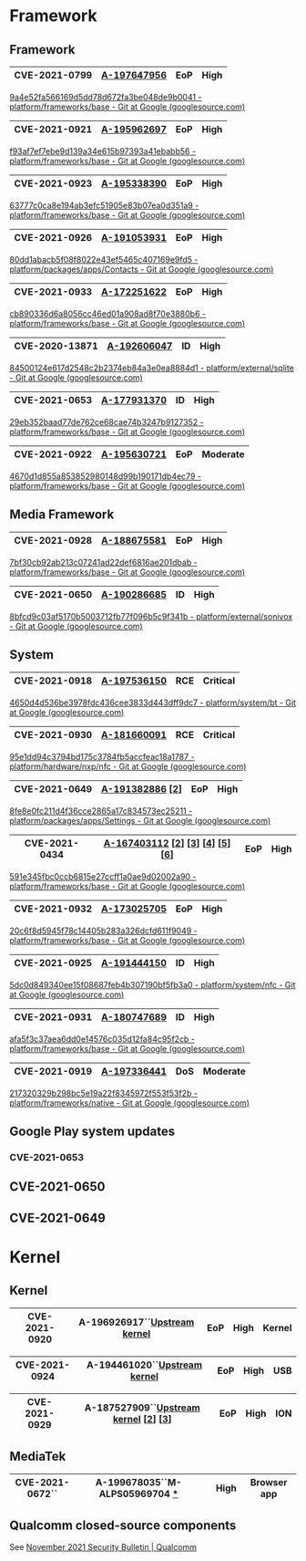 # Framework

## Framework

| CVE-2021-0799 | [A-197647956](https://android.googlesource.com/platform/frameworks/base/+/9a4e52fa566169d5dd78d672fa3be048de9b0041) | EoP | High |
| ------------- | ---------------------------------------------------------------------------------------------------------------- | --- | ---- |

[9a4e52fa566169d5dd78d672fa3be048de9b0041 - platform/frameworks/base - Git at Google (googlesource.com)](https://android.googlesource.com/platform/frameworks/base/+/9a4e52fa566169d5dd78d672fa3be048de9b0041)

| CVE-2021-0921 | [A-195962697](https://android.googlesource.com/platform/frameworks/base/+/f93af7ef7ebe9d139a34e615b97393a41ebabb56) | EoP | High |
| ------------- | ---------------------------------------------------------------------------------------------------------------- | --- | ---- |

[f93af7ef7ebe9d139a34e615b97393a41ebabb56 - platform/frameworks/base - Git at Google (googlesource.com)](https://android.googlesource.com/platform/frameworks/base/+/f93af7ef7ebe9d139a34e615b97393a41ebabb56)

| CVE-2021-0923 | [A-195338390](https://android.googlesource.com/platform/frameworks/base/+/63777c0ca8e194ab3efc51905e83b07ea0d351a9) | EoP | High |
| ------------- | ---------------------------------------------------------------------------------------------------------------- | --- | ---- |

[63777c0ca8e194ab3efc51905e83b07ea0d351a9 - platform/frameworks/base - Git at Google (googlesource.com)](https://android.googlesource.com/platform/frameworks/base/+/63777c0ca8e194ab3efc51905e83b07ea0d351a9)

| CVE-2021-0926 | [A-191053931](https://android.googlesource.com/platform/packages/apps/Contacts/+/80dd1abacb5f08f8022e43ef5465c407169e9fd5) | EoP | High |
| ------------- | ----------------------------------------------------------------------------------------------------------------------- | --- | ---- |

[80dd1abacb5f08f8022e43ef5465c407169e9fd5 - platform/packages/apps/Contacts - Git at Google (googlesource.com)](https://android.googlesource.com/platform/packages/apps/Contacts/+/80dd1abacb5f08f8022e43ef5465c407169e9fd5)

| CVE-2021-0933 | [A-172251622](https://android.googlesource.com/platform/frameworks/base/+/cb890336d6a8056cc46ed01a908ad8f70e3880b6) | EoP | High |
| ------------- | ---------------------------------------------------------------------------------------------------------------- | --- | ---- |

[cb890336d6a8056cc46ed01a908ad8f70e3880b6 - platform/frameworks/base - Git at Google (googlesource.com)](https://android.googlesource.com/platform/frameworks/base/+/cb890336d6a8056cc46ed01a908ad8f70e3880b6)

| CVE-2020-13871 | [A-192606047](https://android.googlesource.com/platform/external/sqlite/+/84500124e617d2548c2b2374eb84a3e0ea8884d1) | ID | High |
| -------------- | ---------------------------------------------------------------------------------------------------------------- | -- | ---- |

[84500124e617d2548c2b2374eb84a3e0ea8884d1 - platform/external/sqlite - Git at Google (googlesource.com)](https://android.googlesource.com/platform/external/sqlite/+/84500124e617d2548c2b2374eb84a3e0ea8884d1)

| CVE-2021-0653 | [A-177931370](https://android.googlesource.com/platform/frameworks/base/+/29eb352baad77de762ce68cae74b3247b9127352) | ID | High |
| ------------- | ---------------------------------------------------------------------------------------------------------------- | -- | ---- |

[29eb352baad77de762ce68cae74b3247b9127352 - platform/frameworks/base - Git at Google (googlesource.com)](https://android.googlesource.com/platform/frameworks/base/+/29eb352baad77de762ce68cae74b3247b9127352)

| CVE-2021-0922 | [A-195630721](https://android.googlesource.com/platform/frameworks/base/+/4670d1d855a853852980148d99b190171db4ec79) | EoP | Moderate |
| ------------- | ---------------------------------------------------------------------------------------------------------------- | --- | -------- |

[4670d1d855a853852980148d99b190171db4ec79 - platform/frameworks/base - Git at Google (googlesource.com)](https://android.googlesource.com/platform/frameworks/base/+/4670d1d855a853852980148d99b190171db4ec79)

## Media Framework


| CVE-2021-0928 | [A-188675581](https://android.googlesource.com/platform/frameworks/base/+/7bf30cb92ab213c07241ad22def6816ae201dbab) | EoP | High |
| ------------- | ---------------------------------------------------------------------------------------------------------------- | --- | ---- |

[7bf30cb92ab213c07241ad22def6816ae201dbab - platform/frameworks/base - Git at Google (googlesource.com)](https://android.googlesource.com/platform/frameworks/base/+/7bf30cb92ab213c07241ad22def6816ae201dbab)

| CVE-2021-0650 | [A-190286685](https://android.googlesource.com/platform/external/sonivox/+/8bfcd9c03af5170b5003712fb77f096b5c9f341b) | ID | High |
| ------------- | ----------------------------------------------------------------------------------------------------------------- | -- | ---- |

[8bfcd9c03af5170b5003712fb77f096b5c9f341b - platform/external/sonivox - Git at Google (googlesource.com)](https://android.googlesource.com/platform/external/sonivox/+/8bfcd9c03af5170b5003712fb77f096b5c9f341b)

## System


| CVE-2021-0918 | [A-197536150](https://android.googlesource.com/platform/system/bt/+/4650d4d536be3978fdc436cee3833d443dff9dc7) | RCE | Critical |
| ------------- | ---------------------------------------------------------------------------------------------------------- | --- | -------- |

[4650d4d536be3978fdc436cee3833d443dff9dc7 - platform/system/bt - Git at Google (googlesource.com)](https://android.googlesource.com/platform/system/bt/+/4650d4d536be3978fdc436cee3833d443dff9dc7)

| CVE-2021-0930 | [A-181660091](https://android.googlesource.com/platform/hardware/nxp/nfc/+/95e1dd94c3794bd175c3784fb5accfeac18a1787) | RCE | Critical |
| ------------- | ----------------------------------------------------------------------------------------------------------------- | --- | -------- |

[95e1dd94c3794bd175c3784fb5accfeac18a1787 - platform/hardware/nxp/nfc - Git at Google (googlesource.com)](https://android.googlesource.com/platform/hardware/nxp/nfc/+/95e1dd94c3794bd175c3784fb5accfeac18a1787)

| CVE-2021-0649 | [A-191382886](https://android.googlesource.com/platform/frameworks/base/+/591e345fbc0ccb6815e27ccff1a0ae9d02002a90) [[2](https://android.googlesource.com/platform/packages/modules/Connectivity/+/a9ef5a9252761c73959cfb16a838d3c61fee77f3)] | EoP | High |
| ------------- | --------------------------------------------------------------------------------------------------------------------------------------------------------------------------------------------------------------------------------------- | --- | ---- |

[8fe8e0fc211d4f36cce2865a17c834573ec25211 - platform/packages/apps/Settings - Git at Google (googlesource.com)](https://android.googlesource.com/platform/packages/apps/Settings/+/8fe8e0fc211d4f36cce2865a17c834573ec25211)

| CVE-2021-0434 | [A-167403112](https://android.googlesource.com/platform/packages/apps/Settings/+/8fe8e0fc211d4f36cce2865a17c834573ec25211) [[2](https://android.googlesource.com/platform/packages/apps/Settings/+/65e3c68e6fbfb1d6762718a190416a2bff36962c)] [[3](https://android.googlesource.com/platform/packages/apps/Settings/+/fa504b8e01405fa529670b6ac6112d0241c2ff86)] [[4](https://android.googlesource.com/platform/packages/apps/Settings/+/a5046f219a545246f244f0dc003eefdeb1dfeb93)] [[5](https://android.googlesource.com/platform/packages/apps/Settings/+/80d8b03d027f3dffb85958f849be3b5316791107)] [[6](https://android.googlesource.com/platform/packages/apps/Settings/+/10e459921953825d34e70cc4da846aac703d913c)] | EoP | High |
| ------------- | ------------------------------------------------------------------------------------------------------------------------------------------------------------------------------------------------------------------------------------------------------------------------------------------------------------------------------------------------------------------------------------------------------------------------------------------------------------------------------------------------------------------------------------------------------------------------------------------------------------------------------------------------------------------------------------------------------- | --- | ---- |

[591e345fbc0ccb6815e27ccff1a0ae9d02002a90 - platform/frameworks/base - Git at Google (googlesource.com)](https://android.googlesource.com/platform/frameworks/base/+/591e345fbc0ccb6815e27ccff1a0ae9d02002a90)

| CVE-2021-0932 | [A-173025705](https://android.googlesource.com/platform/frameworks/base/+/20c6f8d5945f78c14405b283a326dcfd611f9049) | EoP | High |
| ------------- | ---------------------------------------------------------------------------------------------------------------- | --- | ---- |

[20c6f8d5945f78c14405b283a326dcfd611f9049 - platform/frameworks/base - Git at Google (googlesource.com)](https://android.googlesource.com/platform/frameworks/base/+/20c6f8d5945f78c14405b283a326dcfd611f9049)

| CVE-2021-0925 | [A-191444150](https://android.googlesource.com/platform/system/nfc/+/5dc0d849340ee15f08687feb4b307190bf5fb3a0) | ID | High |
| ------------- | ----------------------------------------------------------------------------------------------------------- | -- | ---- |

[5dc0d849340ee15f08687feb4b307190bf5fb3a0 - platform/system/nfc - Git at Google (googlesource.com)](https://android.googlesource.com/platform/system/nfc/+/5dc0d849340ee15f08687feb4b307190bf5fb3a0)

| CVE-2021-0931 | [A-180747689](https://android.googlesource.com/platform/frameworks/base/+/afa5f3c37aea6dd0e14576c035d12fa84c95f2cb) | ID | High |
| ------------- | ---------------------------------------------------------------------------------------------------------------- | -- | ---- |

[afa5f3c37aea6dd0e14576c035d12fa84c95f2cb - platform/frameworks/base - Git at Google (googlesource.com)](https://android.googlesource.com/platform/frameworks/base/+/afa5f3c37aea6dd0e14576c035d12fa84c95f2cb)

| CVE-2021-0919 | [A-197336441](https://android.googlesource.com/platform/frameworks/native/+/217320329b298bc5e19a22f8345972f553f53f2b) | DoS | Moderate |
| ------------- | ------------------------------------------------------------------------------------------------------------------ | --- | -------- |

[217320329b298bc5e19a22f8345972f553f53f2b - platform/frameworks/native - Git at Google (googlesource.com)](https://android.googlesource.com/platform/frameworks/native/+/217320329b298bc5e19a22f8345972f553f53f2b)

## Google Play system updates

### CVE-2021-0653

## CVE-2021-0650

## CVE-2021-0649

# Kernel

## Kernel


| CVE-2021-0920 | A-196926917``[Upstream kernel](https://android.googlesource.com/kernel/common/+/cbcf01128d0a92e131bd09f1688fe032480b65ca) | EoP | High | Kernel |
| ------------- | ----------------------------------------------------------------------------------------------------------------------------- | --- | ---- | ------ |


| CVE-2021-0924 | A-194461020``[Upstream kernel](https://android.googlesource.com/kernel/common/+/df1995aede8e5b13a5ba4d36b48ed88d5bb84497) | EoP | High | USB |
| ------------- | ----------------------------------------------------------------------------------------------------------------------------- | --- | ---- | --- |


| CVE-2021-0929 | A-187527909``[Upstream kernel](https://android-review.googlesource.com/c/kernel/common/+/1785470) [[2](https://android-review.googlesource.com/c/kernel/common/+/1785469)] [[3](https://android-review.googlesource.com/c/kernel/common/+/1780045)] | EoP | High | ION |
| ------------- | ------------------------------------------------------------------------------------------------------------------------------------------------------------------------------------------------------------------------------------------------- | --- | ---- | --- |

## MediaTek


| CVE-2021-0672`` | A-199678035``M-ALPS05969704 [*](https://source.android.com/security/bulletin/2021-11-01#asterisk) |  | High | Browser app |
| ---------------------- | ----------------------------------------------------------------------------------------------------- | - | ---- | ----------- |

## Qualcomm closed-source components

See [November 2021 Security Bulletin | Qualcomm](https://www.qualcomm.com/company/product-security/bulletins/november-2021-bulletin)
